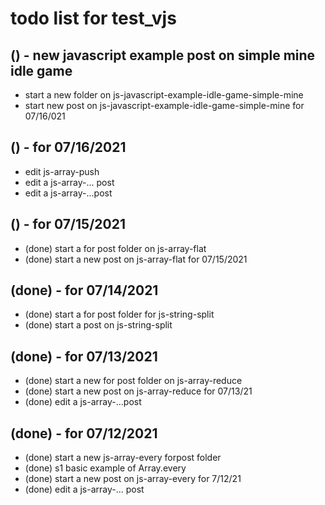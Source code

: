# todo list for test_vjs

## () - new javascript example post on simple mine idle game
* start a new folder on js-javascript-example-idle-game-simple-mine
* start new post on js-javascript-example-idle-game-simple-mine for 07/16/021

## () - for 07/16/2021
* edit js-array-push
* edit a js-array-... post
* edit a js-array-...post

## () - for 07/15/2021
* (done) start a for post folder on js-array-flat
* (done) start a new post on js-array-flat for 07/15/2021

## (done) - for 07/14/2021
* (done) start a for post folder for js-string-split
* (done) start a post on js-string-split

## (done) - for 07/13/2021
* (done) start a new for post folder on js-array-reduce
* (done) start a new post on js-array-reduce for 07/13/21
* (done) edit a js-array-...post

## (done) - for 07/12/2021
* (done) start a new js-array-every forpost folder
* (done) s1 basic example of Array.every
* (done) start a new post on js-array-every for 7/12/21
* (done) edit a js-array-... post
